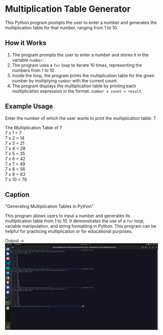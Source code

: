 # Multiplication Table Generator

This Python program prompts the user to enter a number and generates the multiplication table for that number, ranging from 1 to 10.

## How it Works

1. The program prompts the user to enter a number and stores it in the variable `number`.
2. The program uses a `for` loop to iterate 10 times, representing the numbers from 1 to 10.
3. Inside the loop, the program prints the multiplication table for the given number by multiplying `number` with the current count.
4. The program displays the multiplication table by printing each multiplication expression in the format: `number x count = result`.

## Example Usage

Enter the number of which the user wants to print the multiplication table: 7

The Multiplication Table of 7  
7 x 1 = 7  
7 x 2 = 14  
7 x 3 = 21  
7 x 4 = 28  
7 x 5 = 35  
7 x 6 = 42  
7 x 7 = 49  
7 x 8 = 56  
7 x 9 = 63  
7 x 10 = 70

## Caption

"Generating Multiplication Tables in Python"

This program allows users to input a number and generates its multiplication table from 1 to 10. It demonstrates the use of a `for` loop, variable manipulation, and string formatting in Python. This program can be helpful for practicing multiplication or for educational purposes.


Output ->
![](./2.2.png)
